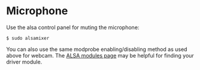 # Microphone

Use the alsa control panel for muting the microphone:

    $ sudo alsamixer

You can also use the same modprobe enabling/disabling method as used above for webcam. The [ALSA modules page](https://alsa.opensrc.org/ALSA_modules) may be helpful for finding your driver module.

